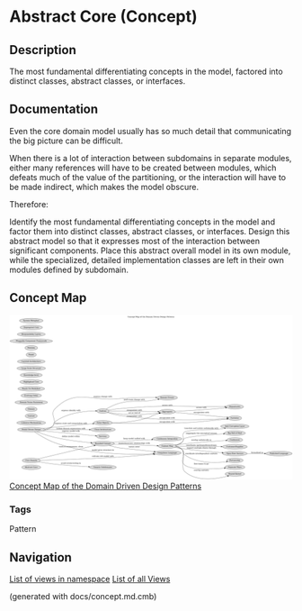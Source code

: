 # Abstract Core (Concept)
## Description
The most fundamental differentiating concepts in the model, factored
into distinct classes, abstract classes, or interfaces.

## Documentation
Even the core domain model usually has so much detail that communicating the
big picture can be difficult.

When there is a lot of interaction between subdomains in separate modules,
either many references will have to be created between modules, which defeats
much of the value of the partitioning, or the interaction will have to be made
indirect, which makes the model obscure.

Therefore:

Identify the most fundamental differentiating concepts in the model and factor
them into distinct classes, abstract classes, or interfaces. Design this
abstract model so that it expresses most of the interaction between significant
components. Place this abstract overall model in its own module, while the
specialized, detailed implementation classes are left in their own modules
defined by subdomain.

## Concept Map
![Concept Map of the Domain Driven Design Patterns](../ddd/concept-view.png)
[Concept Map of the Domain Driven Design Patterns](../ddd/concept-view.md)

### Tags
Pattern


## Navigation
[List of views in namespace](./views-in-namespace.md)
[List of all Views](../views.md)

(generated with docs/concept.md.cmb)
